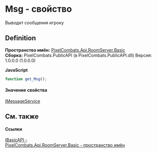 # Msg - свойство


Выводит сообщения игроку



## Definition
**Пространство имён:** <a href="299769b5-0515-f682-c4bd-afa5af18175d">PixelCombats.Api.RoomServer.Basic</a>  
**Сборка:** PixelCombats.PublicAPI (в PixelCombats.PublicAPI.dll) Версия: 1.0.0.0 (1.0.0.0)

**JavaScript**
``` JavaScript
function get_Msg();

```



#### Значение свойства
<a href="a247824a-d21f-50a0-84c1-5649f849f272">IMessageService</a>

## См. также


#### Ссылки
<a href="f0dbbbf1-1bb9-ef5c-9c12-55e3c2199471">IBasicAPI - </a>  
<a href="299769b5-0515-f682-c4bd-afa5af18175d">PixelCombats.Api.RoomServer.Basic - пространство имён</a>  
